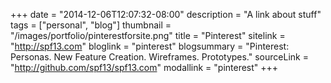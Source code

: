 +++
date = "2014-12-06T12:07:32-08:00"
description = "A link about stuff"
tags = ["personal", "blog"]
thumbnail = "/images/portfolio/pinterestforsite.png"
title = "Pinterest"
sitelink = "http://spf13.com"
bloglink = "pinterest"
blogsummary = "Pinterest: Personas. New Feature Creation. Wireframes. Prototypes."
sourceLink = "http://github.com/spf13/spf13.com"
modallink = "pinterest"
+++

